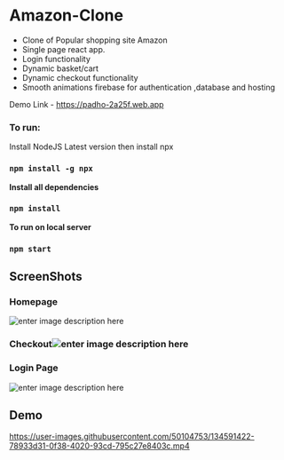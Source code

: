 # Amazon-Clone

 - Clone of Popular shopping site Amazon 
 - Single page react app. 
 - Login functionality
 -  Dynamic basket/cart 
 - Dynamic checkout functionality
 - Smooth animations firebase for authentication ,database and hosting

Demo Link - https://padho-2a25f.web.app

### To run:
Install NodeJS Latest version
then install npx
### `npm install -g npx`

**Install all dependencies**
### `npm install`
**To run on local server** 
### `npm start`

## ScreenShots

### Homepage
![enter image description here](https://lh3.googleusercontent.com/EbnOAl1iLMlBwNpR6VhxQdQ7nzV8H-mg_Nc8JTOvFreKWFGAImYh2_t198v6lBoLm_BXgrIwU4FcesvUtKQ6Jji29uIeehKanNOH_EpaUn3aeml8tQaWyFtpakYZj4SRVuFUNYDXP9En2mP1sa16Wp3LcGPDbdZk33FpLnEZfBFAoAwnyGDbivWcUNWXaTWEGc6HbZIZrlwJJOt6qXswgpY-H6Tb1otJ3wKlWg58s78XdNEd0WiVj-yZRFvTu245E6RLQfWgPxht1KFY9OWkoNAMcoEbc0pxnCh8WlOmYagp0qj6AeiZGuCgYND_2UreSTiLz3w57EVnb7CzQI64RarcEmo1-rvW1TZrA96_anwHkxpSafco4e8ozpvj_v2wIQ-Ayy6Qd1hiocY8o76dMZ8fJajbnsogmGhbTj3sRf0Cj6vOlCzLgfYvQXdYbOuC8E-57sKd700vG0e33tBFn1aBpz4jcOIDvG12xKBngNotyDUBGwBEK3hivKFIdSYLTm_ds83ti9Kk3mOdtGpkNgwXyZWRcZD5KOzVyvUXuIr_SJgYD1gwtFFUWcvAbAVXL_1ICheMVJkR6HOE_C4JscIdL8Ch01JCURB7C6ad6DBNQRRWgqfVIukZsDsM9qn7yBSrZ8-dZ_FxeKyA7x8hx1V9aOV_rpEJxcVY83KfFYkhe9bctMplvQqh0Ol7gB0PVGM7VU4q9iPMTuPgX_1K-Z53QA=w1602-h860-no?authuser=0)

### Checkout![enter image description here](https://lh3.googleusercontent.com/phkb9OApeE7W8VThXpdu9SvG8TF3FVdwI2pkLadpkE26n5aHnghEST2tiFyub98QjDtjjOLqVrWxihCYfbMwzRNIpbnAP1Td8MLL4vDN_vG1yAK9ZPfMQodtUt6N_Wd5BgZu8ee7TUvqxSsJRXS8011PMXbPVnMdQ6xocND19oXbJEM0rVzgN_0nGVQJLjnpuiDYz0Ill9FnwAp_6ORj5ca-6_VlANQSz9HK1vjq7Ekv-8pAOMg9OIAPgS8ikBjHo6sVzknBfG8sa5f7PMuo572dOYeW1yJHddtgXZfYYZChGghaPoBXE1a2J1J4lsPbhJEm_rFRWTqXS7rcDjZTfFU8L17g-MKuHG--oDuv4AyoKXHIKuR8kXTdaAFJz5vIXz6S203n89pgAY_VR1lqZAtsswFgyIbLbtYnXSOnpDB1_jgSWvBGB2H6dHbtVLj-6VcnHr4sDt0KTqZdd-57WFhA8QvSt6eD0JN7m3q5c3Yq3Y4SazBDbLd3rsB4ZGtMPYOts76DhkG1a1a9uHVAa5CY_U0co7LktBiF4TFmYxbKO6z1Ya4qiCC0mMqnr6C-4YEXznbsjlqM-2CILLrac8U4QUprCxqW_-iC--pyD06-qXHbEzm0Tvxks6bD9nUtEFB6wJ2q8f8S9eL-329LpvpMaTyN2bNhum8Ww-qN3B_RLLLmw_F93qEX0qdgGz_yVEVHkKkZeP6l-7xlov3ELb6ndQ=w1780-h860-no?authuser=0)
### Login Page
![enter image description here](https://lh3.googleusercontent.com/S2c2JdT1e5gipPF9UNlONre7k0UHpQ8KOmukslBEOzR9kb0bwIhhdGvhT65LCgucqVtgyvp0fUF7eN6idcvi4-eGCk_DUh2o5eJoNOwpNtTG35BbevkZW2duOLh351CGr3aF3pxOjRLLBMsO-0V6By-vLnDHu-9bzH0_JleUffE_Zm_vGaNYN5DqOdbl8QIuNy1pSuwSZ2xy7dI-crk5cVmt5EYd75xyNQOVrcdmwheXs8dYOccXqqAxEP667Pa_PYQTudN672FpjYv94a3WjlJbHfVjh6xRW6OG9cPc1e-W6vdv94Vt5lbGSkzMPjuVDRR6PQ3Ys-QlDiiLzaiwr4pn2EVCj46CgtjE5azDexzAOBcBv-lFxowZ5wuB7Q3lMKagWl0YswHUTq9ZoP6L5Ewy-9nt8ZyA3naGZtHkZQwivNs3jHT8ct2ZgnRPcISeFfB2fZdiOL29LUrh6xkA3hh5zFDernxj9VZtEgZVZscP9SNLRCss_3PB6HqmHRnEZbfrSpAOEYUXiIsneZd1jM3Vl_4bAtHcnYfIWOWJJbLKFcM0FiZP5FaoV3zPRy_YMbyGl_NRM3WFw3jsq3yzoawRKBpZmgFXDteADEuBsMr-IATCL6gxucMlknIBifQE5HV8MbJXzb_Tbqze3FExYQTwek8dkjEcrTuUZ5GCngo4i7OK92eUDBjR5DfLO8JRwoxGLVgLXIm9Toei011rNmFhbw=w1780-h860-no?authuser=0)

## Demo

https://user-images.githubusercontent.com/50104753/134591422-78933d31-0f38-4020-93cd-795c27e8403c.mp4


